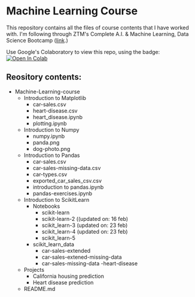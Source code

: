 # Machine Learning Course

This repository contains all the files of course contents that I have worked with. I'm following through ZTM's Complete A.I. & Machine Learning, Data Science Bootcamp ([link](https://www.udemy.com/share/102vBw3@0f3_VwH80mIMIa1DigF9LXL_djdtvm1dtQVFiez22qUTsPQRAZGX7SnMY37m5YqF8A==/).)

Use Google's Colaboratory to view this repo, using the badge:
<a target="_blank" href="https://colab.research.google.com/github/skandanyal/Machine-Learning-course">
  <img src="https://colab.research.google.com/assets/colab-badge.svg" alt="Open In Colab"/>
</a>

## Reository contents:
- Machine-Learning-course
    - Introduction to Matplotlib
        - car-sales.csv
        - heart-disease.csv
        - heart_disease.ipynb
        - plotting.ipynb
    - Introduction to Numpy
        - numpy.ipynb
        - panda.png
        - dog-photo.png
    - Introduction to Pandas
        - car-sales.csv
        - car-sales-missing-data.csv
        - car-types.csv
        - exported_car_sales_csv.csv
        - introduction to pandas.ipynb
        - pandas-exercises.ipynb
    - Introduction to ScikitLearn
        - Notebooks
            - scikit-learn
            - scikit-learn-2 ((updated on: 16 feb)
            - scikit_learn-3 (updated on: 23 feb)
            - scikit_learn-4 (updated on: 23 feb)
            - scikit_learn-5 
        - scikit_learn_data
            - car-sales-extended
            - car-sales-extened-missing-data
            - car-sales-missing-data
            -heart-disease
    - Projects
        - California housing prediction
        - Heart disease prediction
    - README.md

